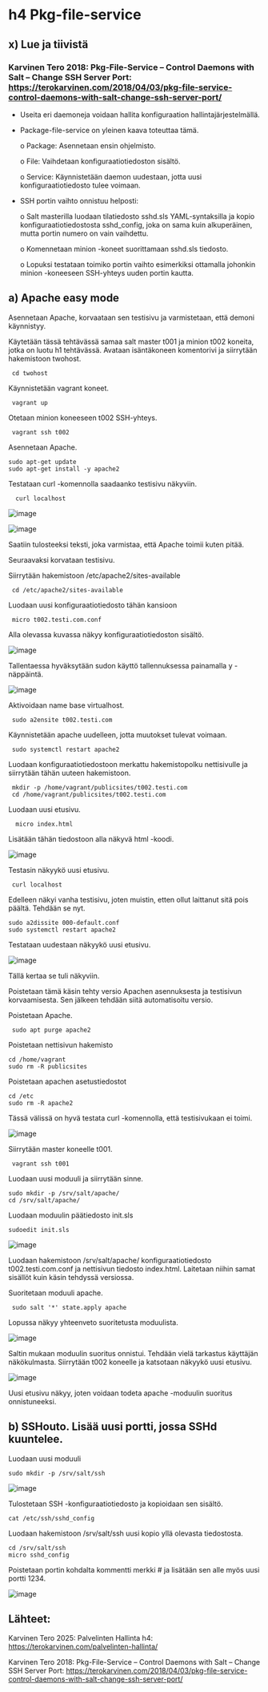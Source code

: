 # h4 Pkg-file-service

## x) Lue ja tiivistä

### Karvinen Tero 2018: Pkg-File-Service – Control Daemons with Salt – Change SSH Server Port: https://terokarvinen.com/2018/04/03/pkg-file-service-control-daemons-with-salt-change-ssh-server-port/

-	Useita eri daemoneja voidaan hallita konfiguraation hallintajärjestelmällä.
  
-	Package-file-service on yleinen kaava toteuttaa tämä.
  
      o	Package: Asennetaan ensin ohjelmisto.

      o	File: Vaihdetaan konfiguraatiotiedoston sisältö.

      o	Service: Käynnistetään daemon uudestaan, jotta uusi konfiguraatiotiedosto tulee voimaan.

-	SSH portin vaihto onnistuu helposti:
  
      o	Salt masterilla luodaan tilatiedosto sshd.sls YAML-syntaksilla ja kopio konfiguraatiotiedostosta sshd_config, joka on sama kuin alkuperäinen, mutta portin numero on vain vaihdettu. 

      o	Komennetaan minion -koneet suorittamaan sshd.sls tiedosto.

      o	Lopuksi testataan toimiko portin vaihto esimerkiksi ottamalla johonkin minion -koneeseen SSH-yhteys uuden portin kautta.

## a)	Apache easy mode

Asennetaan Apache, korvaataan sen testisivu ja varmistetaan, että demoni käynnistyy.

Käytetään tässä tehtävässä samaa salt master t001 ja minion t002 koneita, jotka on luotu h1 tehtävässä. Avataan isäntäkoneen komentorivi ja siirrytään hakemistoon twohost.
	
     cd twohost

Käynnistetään vagrant koneet.
	
     vagrant up

Otetaan minion koneeseen t002 SSH-yhteys.
	
     vagrant ssh t002

Asennetaan Apache.
	
    sudo apt-get update
    sudo apt-get install -y apache2

Testataan curl -komennolla saadaanko testisivu näkyviin.

	  curl localhost

![image](https://github.com/user-attachments/assets/24ca5254-c5dc-4889-b57e-07000c0a1e41)

![image](https://github.com/user-attachments/assets/d2cd8ebe-d16d-4382-89f0-f5dd3229f185)

Saatiin tulosteeksi teksti, joka varmistaa, että Apache toimii kuten pitää.

Seuraavaksi korvataan testisivu.

Siirrytään hakemistoon /etc/apache2/sites-available
	
     cd /etc/apache2/sites-available

Luodaan uusi konfiguraatiotiedosto tähän kansioon
	
     micro t002.testi.com.conf

Alla olevassa kuvassa näkyy konfiguraatiotiedoston sisältö.

![image](https://github.com/user-attachments/assets/52804311-f0f9-47db-a34e-e01009416a1b)

Tallentaessa hyväksytään sudon käyttö tallennuksessa painamalla y -näppäintä.

![image](https://github.com/user-attachments/assets/f94d96a0-cbab-4971-ae22-accf73451168)

Aktivoidaan name base virtualhost.
	
     sudo a2ensite t002.testi.com

Käynnistetään apache uudelleen, jotta muutokset tulevat voimaan.
	
     sudo systemctl restart apache2

Luodaan konfiguraatiotiedostoon merkattu hakemistopolku nettisivulle ja siirrytään tähän uuteen hakemistoon.
	
     mkdir -p /home/vagrant/publicsites/t002.testi.com
     cd /home/vagrant/publicsites/t002.testi.com

Luodaan uusi etusivu.

	  micro index.html

Lisätään tähän tiedostoon alla näkyvä html -koodi.

![image](https://github.com/user-attachments/assets/0d928ed7-d2a9-4f43-943b-ddbe5e6b64ea)

Testasin näkyykö uusi etusivu.
	
     curl localhost

Edelleen näkyi vanha testisivu, joten muistin, etten ollut laittanut sitä pois päältä. Tehdään se nyt.
	
    sudo a2dissite 000-default.conf
    sudo systemctl restart apache2

Testataan uudestaan näkyykö uusi etusivu.

![image](https://github.com/user-attachments/assets/0148100c-3f63-49a1-ab2a-4b9d76a48847)

Tällä kertaa se tuli näkyviin.

Poistetaan tämä käsin tehty versio Apachen asennuksesta ja testisivun korvaamisesta. Sen jälkeen tehdään siitä automatisoitu versio.

Poistetaan Apache.
	
     sudo apt purge apache2

Poistetaan nettisivun hakemisto

    cd /home/vagrant
    sudo rm -R publicsites

Poistetaan apachen asetustiedostot

    cd /etc
    sudo rm -R apache2

Tässä välissä on hyvä testata curl -komennolla, että testisivukaan ei toimi.

![image](https://github.com/user-attachments/assets/aff493ca-7605-49bd-a7ba-b587d29802c1)

Siirrytään master koneelle t001.
	
     vagrant ssh t001

Luodaan uusi moduuli ja siirrytään sinne.
	
    sudo mkdir -p /srv/salt/apache/
    cd /srv/salt/apache/

Luodaan moduulin päätiedosto init.sls

    sudoedit init.sls

![image](https://github.com/user-attachments/assets/3f98703b-ce4c-4edc-95ad-d4a3dadb28ca)

Luodaan hakemistoon /srv/salt/apache/ konfiguraatiotiedosto t002.testi.com.conf ja nettisivun tiedosto index.html. Laitetaan niihin samat sisällöt kuin käsin tehdyssä versiossa.

Suoritetaan moduuli apache.
	
     sudo salt '*' state.apply apache

Lopussa näkyy yhteenveto suoritetusta moduulista.

![image](https://github.com/user-attachments/assets/f64e2339-49ba-410a-becb-134bb2b22bbb)

Saltin mukaan moduulin suoritus onnistui. Tehdään vielä tarkastus käyttäjän näkökulmasta. Siirrytään t002 koneelle ja katsotaan näkyykö uusi etusivu.

![image](https://github.com/user-attachments/assets/b3c7ef37-ae70-469f-8d81-840ea1c973d4)

Uusi etusivu näkyy, joten voidaan todeta apache -moduulin suoritus onnistuneeksi.

## b) SSHouto. Lisää uusi portti, jossa SSHd kuuntelee.

Luodaan uusi moduuli

	sudo mkdir -p /srv/salt/ssh

![image](https://github.com/user-attachments/assets/05824668-e309-4a0b-ae59-299a3de94177)

Tulostetaan SSH -konfiguraatiotiedosto ja kopioidaan sen sisältö.

	cat /etc/ssh/sshd_config

Luodaan hakemistoon /srv/salt/ssh uusi kopio yllä olevasta tiedostosta.

	cd /srv/salt/ssh
	micro sshd_config

Poistetaan portin kohdalta kommentti merkki # ja lisätään sen alle myös uusi portti 1234.

![image](https://github.com/user-attachments/assets/c68c36ce-078e-4e9a-9b50-121daf239158)


## Lähteet:

Karvinen Tero 2025: Palvelinten Hallinta h4: https://terokarvinen.com/palvelinten-hallinta/

Karvinen Tero 2018: Pkg-File-Service – Control Daemons with Salt – Change SSH Server Port: https://terokarvinen.com/2018/04/03/pkg-file-service-control-daemons-with-salt-change-ssh-server-port/

